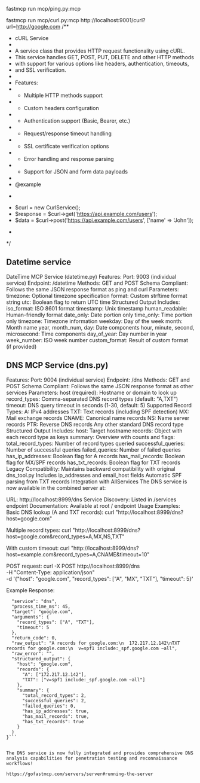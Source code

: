fastmcp run mcp/ping.py:mcp


fastmcp run mcp/curl.py:mcp
http://localhost:9001/curl?url=http://google.com
/**
 * cURL Service
 * 
 * A service class that provides HTTP request functionality using cURL.
 * This service handles GET, POST, PUT, DELETE and other HTTP methods
 * with support for various options like headers, authentication, timeouts,
 * and SSL verification.
 * 
 * Features:
 * - Multiple HTTP methods support
 * - Custom headers configuration
 * - Authentication support (Basic, Bearer, etc.)
 * - Request/response timeout handling
 * - SSL certificate verification options
 * - Error handling and response parsing
 * - Support for JSON and form data payloads
 * 
 * @example
 * ```php
 * $curl = new CurlService();
 * $response = $curl->get('https://api.example.com/users');
 * $data = $curl->post('https://api.example.com/users', ['name' => 'John']);
 * ```
 */

## Datetime service
DateTime MCP Service (datetime.py)
Features:
Port: 9003 (individual service)
Endpoint: /datetime
Methods: GET and POST
Schema Compliant: Follows the same JSON response format as ping and curl
Parameters:
timezone: Optional timezone specification
format: Custom strftime format string
utc: Boolean flag to return UTC time
Structured Output Includes:
iso_format: ISO 8601 format
timestamp: Unix timestamp
human_readable: Human-friendly format
date_only: Date portion only
time_only: Time portion only
timezone: Timezone information
weekday: Day of the week
month: Month name
year, month_num, day: Date components
hour, minute, second, microsecond: Time components
day_of_year: Day number in year
week_number: ISO week number
custom_format: Result of custom format (if provided)

## DNS MCP Service (dns.py)
Features:
Port: 9004 (individual service)
Endpoint: /dns
Methods: GET and POST
Schema Compliant: Follows the same JSON response format as other services
Parameters:
host (required): Hostname or domain to look up
record_types: Comma-separated DNS record types (default: "A,TXT")
timeout: DNS query timeout in seconds (1-30, default: 5)
Supported Record Types:
A: IPv4 addresses
TXT: Text records (including SPF detection)
MX: Mail exchange records
CNAME: Canonical name records
NS: Name server records
PTR: Reverse DNS records
Any other standard DNS record type
Structured Output Includes:
host: Target hostname
records: Object with each record type as keys
summary: Overview with counts and flags:
total_record_types: Number of record types queried
successful_queries: Number of successful queries
failed_queries: Number of failed queries
has_ip_addresses: Boolean flag for A records
has_mail_records: Boolean flag for MX/SPF records
has_txt_records: Boolean flag for TXT records
Legacy Compatibility:
Maintains backward compatibility with original dns_tool.py
Includes ip_addresses and email_host fields
Automatic SPF parsing from TXT records
Integration with AllServices
The DNS service is now available in the combined server at:

URL: http://localhost:8999/dns
Service Discovery: Listed in /services endpoint
Documentation: Available at root / endpoint
Usage Examples:
Basic DNS lookup (A and TXT records):
curl "http://localhost:8999/dns?host=google.com"

Multiple record types:
curl "http://localhost:8999/dns?host=google.com&record_types=A,MX,NS,TXT"

With custom timeout:
curl "http://localhost:8999/dns?host=example.com&record_types=A,CNAME&timeout=10"

POST request:
curl -X POST http://localhost:8999/dns \
  -H "Content-Type: application/json" \
  -d '{"host": "google.com", "record_types": ["A", "MX", "TXT"], "timeout": 5}'

Example Response:
```{
  "service": "dns",
  "process_time_ms": 45,
  "target": "google.com",
  "arguments": {
    "record_types": ["A", "TXT"],
    "timeout": 5
  },
  "return_code": 0,
  "raw_output": "A records for google.com:\n  172.217.12.142\nTXT records for google.com:\n  v=spf1 include:_spf.google.com ~all",
  "raw_error": "",
  "structured_output": {
    "host": "google.com",
    "records": {
      "A": ["172.217.12.142"],
      "TXT": ["v=spf1 include:_spf.google.com ~all"]
    },
    "summary": {
      "total_record_types": 2,
      "successful_queries": 2,
      "failed_queries": 0,
      "has_ip_addresses": true,
      "has_mail_records": true,
      "has_txt_records": true
    }
  }
}```


The DNS service is now fully integrated and provides comprehensive DNS analysis capabilities for penetration testing and reconnaissance workflows!

https://gofastmcp.com/servers/server#running-the-server